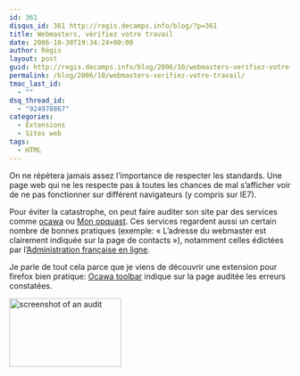 ```yaml
---
id: 361
disqus_id: 361 http://regis.decamps.info/blog/?p=361
title: Webmasters, vérifiez votre travail
date: 2006-10-30T19:34:24+00:00
author: Régis
layout: post
guid: http://regis.decamps.info/blog/2006/10/webmasters-verifiez-votre-travail/
permalink: /blog/2006/10/webmasters-verifiez-votre-travail/
tmac_last_id:
  - ""
dsq_thread_id:
  - "924978867"
categories:
  - Extensions
  - Sites web
tags:
  - HTML
---
```

On ne répètera jamais assez l’importance de respecter les standards. Une page web qui ne les respecte pas à toutes les chances de mal s’afficher voir de ne pas fonctionner sur différent navigateurs (y compris sur IE7).

Pour éviter la catastrophe, on peut faire auditer son site par des services comme [ocawa](http://www.ocawa.com/) ou [Mon opquast](http://www.opquast.com/mon-opquast/). Ces services regardent aussi un certain nombre de bonnes pratiques (exemple: « L’adresse du webmaster est clairement indiquée sur la page de contacts »), notamment celles édictées par l’[Administration française en ligne](http://www.adele.gouv.fr/spip/article.php3?id_article=246).

Je parle de tout cela parce que je viens de découvrir une extension pour firefox bien pratique: [Ocawa toolbar](https://addons.mozilla.org/firefox/3624/) indique sur la page auditée les erreurs constatées.

<img src="http://addons.mozilla.org/images/previews/ocawatoolbar-1.jpg" alt="screenshot of an audit" width="200" height="123" />
